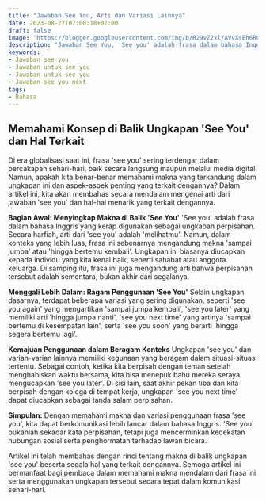 ```yaml
---
title: "Jawaban See You, Arti dan Variasi Lainnya"
date: 2023-08-27T07:00:18+07:00
draft: false
image: 'https://blogger.googleusercontent.com/img/b/R29vZ2xl/AVvXsEh6RC08r6KZIgoR3mcOteDaa1IOJRSzcaabMl-wTgMDFYqJInYwPwAC2wBwTKbmJAxaVvpLqp6DMoZX02dgObF_bonfKpgf7kqlrQN8IZA0sJ7-FYVecbQbwHedm-47QnyDOk8LLDI-BBxroPj7_dtl7RbcJl_X-iUqSYAMxNQax4HIddJbEKfSpAySOKs/s360/jawaban-see-you.jpg'
description: "Jawaban See You, 'See you' adalah frasa dalam bahasa Inggris yang kerap digunakan sebagai ungkapan perpisahan. Secara harfiah, arti dari 'see you' adalah 'melihatmu'. Namun, dalam konteks yang lebih luas, frasa ini sebenarnya mengandung makna 'sampai jumpa' atau 'hingga bertemu kembali'."
keywords:
- Jawaban see you
- Jawaban untuk see you
- Jawaban untuk see you
- Jawaban see you next
tags:
- Bahasa
---
```


## Memahami Konsep di Balik Ungkapan 'See You' dan Hal Terkait

Di era globalisasi saat ini, frasa 'see you' sering terdengar dalam percakapan sehari-hari, baik secara langsung maupun melalui media digital. Namun, apakah kita benar-benar memahami makna yang terkandung dalam ungkapan ini dan aspek-aspek penting yang terkait dengannya? Dalam artikel ini, kita akan membahas secara mendalam mengenai arti dari jawaban 'see you' dan hal-hal menarik yang terkait dengannya.

**Bagian Awal: Menyingkap Makna di Balik 'See You'**
'See you' adalah frasa dalam bahasa Inggris yang kerap digunakan sebagai ungkapan perpisahan. Secara harfiah, arti dari 'see you' adalah 'melihatmu'. Namun, dalam konteks yang lebih luas, frasa ini sebenarnya mengandung makna 'sampai jumpa' atau 'hingga bertemu kembali'. Ungkapan ini biasanya diucapkan kepada individu yang kita kenal baik, seperti sahabat atau anggota keluarga. Di samping itu, frasa ini juga mengandung arti bahwa perpisahan tersebut adalah sementara, bukan akhir dari segalanya.

**Menggali Lebih Dalam: Ragam Penggunaan 'See You'**
Selain ungkapan dasarnya, terdapat beberapa variasi yang sering digunakan, seperti 'see you again' yang mengartikan 'sampai jumpa kembali', 'see you later' yang memiliki arti 'hingga jumpa nanti', 'see you next time' yang artinya 'sampai bertemu di kesempatan lain', serta 'see you soon' yang berarti 'hingga segera bertemu lagi'.

**Kemajuan Penggunaan dalam Beragam Konteks**
Ungkapan 'see you' dan varian-varian lainnya memiliki kegunaan yang beragam dalam situasi-situasi tertentu. Sebagai contoh, ketika kita berpisah dengan teman setelah menghabiskan waktu bersama, kita bisa menepuk bahu mereka seraya mengucapkan 'see you later'. Di sisi lain, saat akhir pekan tiba dan kita berpisah dengan kolega di tempat kerja, ungkapan 'see you next time' dapat diucapkan sebagai tanda salam perpisahan.

**Simpulan:**
Dengan memahami makna dan variasi penggunaan frasa 'see you', kita dapat berkomunikasi lebih lancar dalam bahasa Inggris. 'See you' bukanlah sekadar kata perpisahan, tetapi juga mencerminkan kedekatan hubungan sosial serta penghormatan terhadap lawan bicara.

Artikel ini telah membahas dengan rinci tentang makna di balik ungkapan 'see you' beserta segala hal yang terkait dengannya. Semoga artikel ini bermanfaat bagi pembaca dalam memahami makna mendalam dari frasa ini serta menggunakan ungkapan tersebut secara tepat dalam komunikasi sehari-hari.